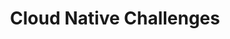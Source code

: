 ---
title: Cloud Native Challenges
ExternalLink: https://f.hubspotusercontent30.net/hubfs/732832/Cloud%20Native%20Challenges%20Infographic.pdf
resources:
- name: "thumbnail"
  src: "cloud-native-challenges.png"
description:
keywords:
tags:
---